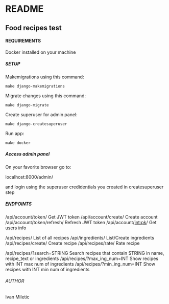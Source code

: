 # README #

## Food recipes test ##

#### REQUIREMENTS ####

Docker installed on your machine

##### SETUP #####

Makemigrations using this command:

```
make django-makemigrations
```

Migrate changes using this command:
```
make django-migrate
```

Create superuser for admin panel:

```
make django-createsuperuser
```

Run app:
```
make docker
```

##### Access admin panel #####

On your favorite browser go to:

localhost:8000/admin/

and login using the superuser credidentials you created in createsuperuser step

##### ENDPOINTS #####
              
/api/account/token/             Get JWT token
/api/account/create/            Create account
/api/account/token/refresh/     Refresh JWT token
/api/account/<int:pk>/          Get users info

/api/recipes/                   List of all recipes
/api/ingredients/               List/Create ingredients
/api/recipes/create/            Create recipe
/api/recipes/rate/              Rate recipe

/api/recipes/?search=STRING     Search recipes that contain STRING in name, recipe_text or ingredients
/api/recipes/?max_ing_num=INT   Show recipes with INT max num of ingredients
/api/recipes/?min_ing_num=INT   Show recipes with INT min num of ingredients


###### AUTHOR ######

Ivan Miletic
